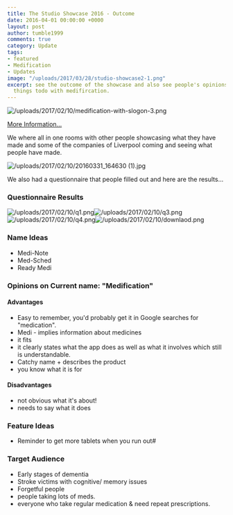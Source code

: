 ```yaml
---
title: The Studio Showcase 2016 - Outcome
date: 2016-04-01 00:00:00 +0000
layout: post
author: tumble1999
comments: true
category: Update
tags:
- featured
- Medification
- Updates
image: "/uploads/2017/03/28/studio-showcase2-1.png"
excerpt: see the outcome of the showcase and also see people's opinions of diferent
  things todo with medifircation.
---
```

![/uploads/2017/02/10/medification-with-slogon-3.png](/uploads/2017/02/10/medification-with-slogon-3.png)

[](https://10trowc.wordpress.com/?attachment_id=668)  

[More Information...](http://thestudioliverpool.uk/event/studio-showcase-2016/)

We where all in one rooms with other people showcasing what they have made and some of the companies of Liverpool coming and seeing what people have made.

![/uploads/2017/02/10/20160331_164630 (1).jpg](/uploads/2017/02/10/20160331_164630%20(1).jpg)

We also had a questionnaire that people filled out and here are the results...

### Questionnaire Results

![/uploads/2017/02/10/q1.png](/uploads/2017/02/10/q1.png)![/uploads/2017/02/10/q3.png](/uploads/2017/02/10/q3.png)![/uploads/2017/02/10/q4.png](/uploads/2017/02/10/q4.png)![/uploads/2017/02/10/downlaod.png](/uploads/2017/02/10/downlaod.png)

[](https://10trowc.wordpress.com/2016/04/01/the-studio-showcase-2016-outcome/q1/)  

### Name Ideas

*   Medi-Note
*   Med-Sched
*   Ready Medi

### Opinions on Current name: "Medification"

#### Advantages

*   Easy to remember, you'd probably get it in Google searches for "medication".
*   Medi - implies information about medicines
*   it fits
*   it clearly states what the app does as well as what it involves which still is understandable.
*   Catchy name + describes the product
*   you know what it is for

#### Disadvantages

*   not obvious what it's about!
*   needs to say what it does

### Feature Ideas

*   Reminder to get more tablets when you run out#

### Target Audience

*   Early stages of dementia
*   Stroke victims with cognitive/ memory issues
*   Forgetful people
*   people taking lots of meds.
*   everyone who take regular medication & need repeat prescriptions.
